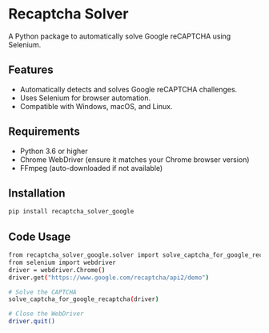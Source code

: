 # Recaptcha Solver

A Python package to automatically solve Google reCAPTCHA using Selenium.

## Features

- Automatically detects and solves Google reCAPTCHA challenges.
- Uses Selenium for browser automation.
- Compatible with Windows, macOS, and Linux.

## Requirements

- Python 3.6 or higher
- Chrome WebDriver (ensure it matches your Chrome browser version)
- FFmpeg (auto-downloaded if not available)

## Installation

```bash
pip install recaptcha_solver_google
```

## Code Usage

```bash
from recaptcha_solver_google.solver import solve_captcha_for_google_recaptcha
from selenium import webdriver
driver = webdriver.Chrome()
driver.get("https://www.google.com/recaptcha/api2/demo")

# Solve the CAPTCHA
solve_captcha_for_google_recaptcha(driver)

# Close the WebDriver
driver.quit()
```
